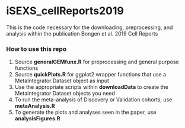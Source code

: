 # iSEXS_cellReports2019
This is the code necessary for the downloading, preprocessing, and analysis within the publication Bongen et al. 2019 Cell Reports


### How to use this repo
  1. Source **generalGEMfunx.R** for preprocessing and general purpose functions
  2. Source **quickPlots.R** for ggplot2 wrapper functions that use a MetaIntegrator Dataset object as input
  3. Use the appropriate scripts within **downloadData** to create the Metaintegrator Dataset objects you need
  4. To run the meta-analysis of Discovery or Validation cohorts, use **metaAnalysis.R**
  5. To generate the plots and analyses seen in the paper, use **analysisFigures.R**
  

